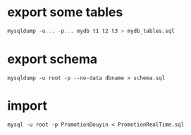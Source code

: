 # export some tables

```sql
mysqldump -u... -p... mydb t1 t2 t3 > mydb_tables.sql
```

# export schema

```
mysqldump -u root -p --no-data dbname > schema.sql
```

# import 

```
mysql -u root -p PromotionDouyin < PromotionRealTime.sql
```